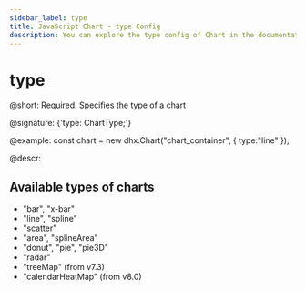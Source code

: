 ```yaml
---
sidebar_label: type
title: JavaScript Chart - type Config 
description: You can explore the type config of Chart in the documentation of the DHTMLX JavaScript UI library. Browse developer guides and API reference, try out code examples and live demos, and download a free 30-day evaluation version of DHTMLX Suite.
---
```


# type

@short: Required. Specifies the type of a chart

@signature: {'type: ChartType;'}

@example:
const chart = new dhx.Chart("chart_container", {
    type:"line" 
});

@descr:
## Available types of charts 

- "bar", "x-bar"
- "line", "spline"
- "scatter"
- "area", "splineArea"
- "donut", "pie", "pie3D"
- "radar"
- "treeMap" (from v7.3)
- "calendarHeatMap" (from v8.0)

[comment]: # (@related: chart/configuration_properties.md#main-properties chart/charts_overview.md)

